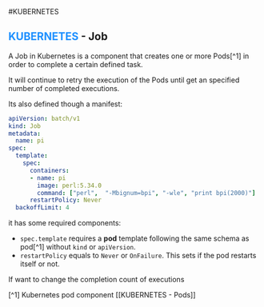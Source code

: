 #KUBERNETES 

## <span style="color:DodgerBlue;">KUBERNETES</span> - Job

A Job in Kubernetes is a component that creates one or more Pods[^1] in order to complete a certain defined task. 

It will continue to retry the execution of the Pods until get an specified number of completed executions. 

Its also defined though a manifest: 

```yaml
apiVersion: batch/v1
kind: Job
metadata:
  name: pi
spec:
  template:
    spec:
      containers:
      - name: pi
        image: perl:5.34.0
        command: ["perl",  "-Mbignum=bpi", "-wle", "print bpi(2000)"]
      restartPolicy: Never
  backoffLimit: 4
```


it has some required components: 

* `spec.template` requires a **pod** template following the same schema as  pod[^1] without `kind` or `apiVersion`. 
* `restartPolicy` equals to `Never` or `OnFailure`. This sets if the pod restarts itself or not. 

If want to change the completion count of executions


[^1] Kubernetes pod component [[KUBERNETES - Pods]]

